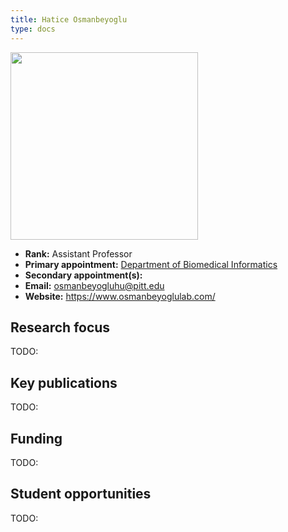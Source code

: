```yaml
---
title: Hatice Osmanbeyoglu
type: docs
---
```


<img src="https://www.isb.pitt.edu/sites/default/files/person-images/Hatice%20photo.jpg" width="300px">

-   **Rank:** Assistant Professor
-   **Primary appointment:** [Department of Biomedical Informatics](https://www.dbmi.pitt.edu/)
-   **Secondary appointment(s):**
-   **Email:** <osmanbeyogluhu@pitt.edu>
-   **Website:** <https://www.osmanbeyoglulab.com/>

## Research focus

TODO:

## Key publications

TODO:

## Funding

TODO:

## Student opportunities

TODO:
